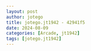 ```yaml
---
layout: post
author: jotego
title: jotego.jt1942 - 42941f5
date: 2024-08-09
categories: [Arcade, jt1942]
tags: [jotego.jt1942]
---
```


